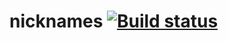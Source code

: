 # nicknames [![Build status](https://ci.appveyor.com/api/projects/status/kqk9j296csekjlyg/branch/main?svg=true)](https://ci.appveyor.com/project/barsich/nicknames/branch/main)